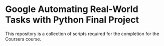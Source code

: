 # Google Automating Real-World Tasks with Python Final Project

This repository is a collection of scripts required for the completion for the Coursera course.
